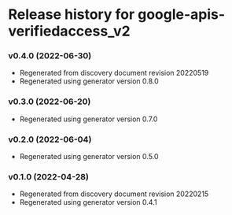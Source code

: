 # Release history for google-apis-verifiedaccess_v2

### v0.4.0 (2022-06-30)

* Regenerated from discovery document revision 20220519
* Regenerated using generator version 0.8.0

### v0.3.0 (2022-06-20)

* Regenerated using generator version 0.7.0

### v0.2.0 (2022-06-04)

* Regenerated using generator version 0.5.0

### v0.1.0 (2022-04-28)

* Regenerated from discovery document revision 20220215
* Regenerated using generator version 0.4.1


